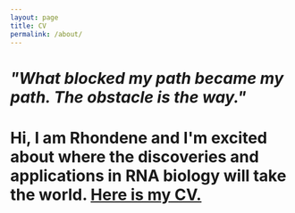 ```yaml
---
layout: page
title: CV
permalink: /about/
---
```


# <i>"What blocked my path became my path. The obstacle is the way."</i>

# Hi, I am Rhondene and I'm excited about where the discoveries and applications in RNA biology will take the world. <a href= "https://rhondene.github.io/rhondenewint/about/CV/RWint_CV_2021.pdf"> Here is my CV.</a> 
